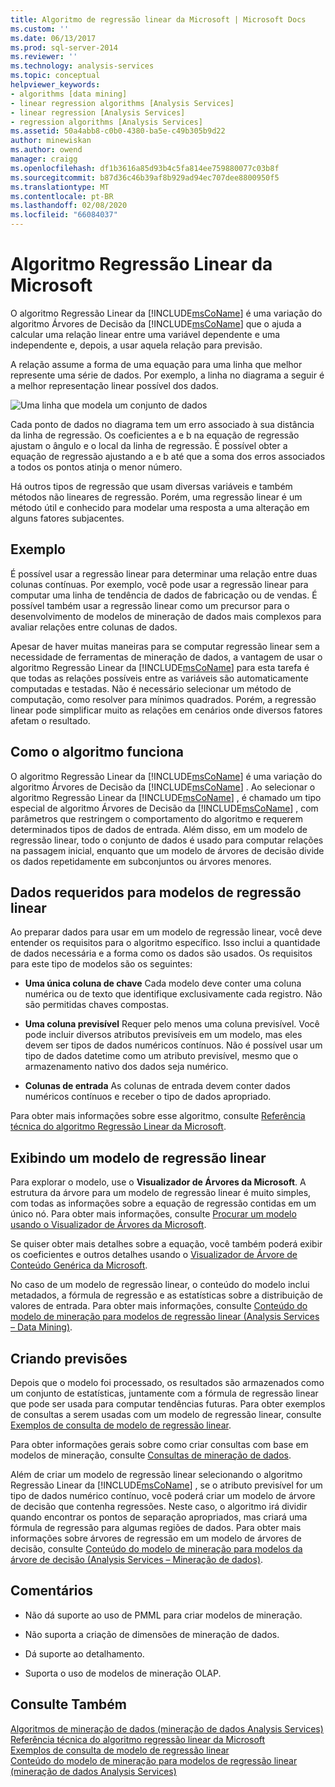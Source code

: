 ```yaml
---
title: Algoritmo de regressão linear da Microsoft | Microsoft Docs
ms.custom: ''
ms.date: 06/13/2017
ms.prod: sql-server-2014
ms.reviewer: ''
ms.technology: analysis-services
ms.topic: conceptual
helpviewer_keywords:
- algorithms [data mining]
- linear regression algorithms [Analysis Services]
- linear regression [Analysis Services]
- regression algorithms [Analysis Services]
ms.assetid: 50a4abb8-c0b0-4380-ba5e-c49b305b9d22
author: minewiskan
ms.author: owend
manager: craigg
ms.openlocfilehash: df1b3616a85d93b4c5fa814ee759880077c03b8f
ms.sourcegitcommit: b87d36c46b39af8b929ad94ec707dee8800950f5
ms.translationtype: MT
ms.contentlocale: pt-BR
ms.lasthandoff: 02/08/2020
ms.locfileid: "66084037"
---
```

# <a name="microsoft-linear-regression-algorithm"></a>Algoritmo Regressão Linear da Microsoft
  O algoritmo Regressão Linear da [!INCLUDE[msCoName](../../includes/msconame-md.md)] é uma variação do algoritmo Árvores de Decisão da [!INCLUDE[msCoName](../../includes/msconame-md.md)] que o ajuda a calcular uma relação linear entre uma variável dependente e uma independente e, depois, a usar aquela relação para previsão.  
  
 A relação assume a forma de uma equação para uma linha que melhor represente uma série de dados. Por exemplo, a linha no diagrama a seguir é a melhor representação linear possível dos dados.  
  
 ![Uma linha que modela um conjunto de dados](../media/linear-regression.gif "Uma linha que modela um conjunto de dados")  
  
 Cada ponto de dados no diagrama tem um erro associado à sua distância da linha de regressão. Os coeficientes a e b na equação de regressão ajustam o ângulo e o local da linha de regressão. É possível obter a equação de regressão ajustando a e b até que a soma dos erros associados a todos os pontos atinja o menor número.  
  
 Há outros tipos de regressão que usam diversas variáveis e também métodos não lineares de regressão. Porém, uma regressão linear é um método útil e conhecido para modelar uma resposta a uma alteração em alguns fatores subjacentes.  
  
## <a name="example"></a>Exemplo  
 É possível usar a regressão linear para determinar uma relação entre duas colunas contínuas. Por exemplo, você pode usar a regressão linear para computar uma linha de tendência de dados de fabricação ou de vendas. É possível também usar a regressão linear como um precursor para o desenvolvimento de modelos de mineração de dados mais complexos para avaliar relações entre colunas de dados.  
  
 Apesar de haver muitas maneiras para se computar regressão linear sem a necessidade de ferramentas de mineração de dados, a vantagem de usar o algoritmo Regressão Linear da [!INCLUDE[msCoName](../../includes/msconame-md.md)] para esta tarefa é que todas as relações possíveis entre as variáveis são automaticamente computadas e testadas. Não é necessário selecionar um método de computação, como resolver para mínimos quadrados. Porém, a regressão linear pode simplificar muito as relações em cenários onde diversos fatores afetam o resultado.  
  
## <a name="how-the-algorithm-works"></a>Como o algoritmo funciona  
 O algoritmo Regressão Linear da [!INCLUDE[msCoName](../../includes/msconame-md.md)] é uma variação do algoritmo Árvores de Decisão da [!INCLUDE[msCoName](../../includes/msconame-md.md)] . Ao selecionar o algoritmo Regressão Linear da [!INCLUDE[msCoName](../../includes/msconame-md.md)] , é chamado um tipo especial de algoritmo Árvores de Decisão da [!INCLUDE[msCoName](../../includes/msconame-md.md)] , com parâmetros que restringem o comportamento do algoritmo e requerem determinados tipos de dados de entrada. Além disso, em um modelo de regressão linear, todo o conjunto de dados é usado para computar relações na passagem inicial, enquanto que um modelo de árvores de decisão divide os dados repetidamente em subconjuntos ou árvores menores.  
  
## <a name="data-required-for-linear-regression-models"></a>Dados requeridos para modelos de regressão linear  
 Ao preparar dados para usar em um modelo de regressão linear, você deve entender os requisitos para o algoritmo específico. Isso inclui a quantidade de dados necessária e a forma como os dados são usados. Os requisitos para este tipo de modelos são os seguintes:  
  
-   **Uma única coluna de chave** Cada modelo deve conter uma coluna numérica ou de texto que identifique exclusivamente cada registro. Não são permitidas chaves compostas.  
  
-   **Uma coluna previsível** Requer pelo menos uma coluna previsível. Você pode incluir diversos atributos previsíveis em um modelo, mas eles devem ser tipos de dados numéricos contínuos. Não é possível usar um tipo de dados datetime como um atributo previsível, mesmo que o armazenamento nativo dos dados seja numérico.  
  
-   **Colunas de entrada** As colunas de entrada devem conter dados numéricos contínuos e receber o tipo de dados apropriado.  
  
 Para obter mais informações sobre esse algoritmo, consulte [Referência técnica do algoritmo Regressão Linear da Microsoft](microsoft-linear-regression-algorithm-technical-reference.md).  
  
## <a name="viewing-a-linear-regression-model"></a>Exibindo um modelo de regressão linear  
 Para explorar o modelo, use o **Visualizador de Árvores da Microsoft**. A estrutura da árvore para um modelo de regressão linear é muito simples, com todas as informações sobre a equação de regressão contidas em um único nó. Para obter mais informações, consulte [Procurar um modelo usando o Visualizador de Árvores da Microsoft](browse-a-model-using-the-microsoft-tree-viewer.md).  
  
 Se quiser obter mais detalhes sobre a equação, você também poderá exibir os coeficientes e outros detalhes usando o [Visualizador de Árvore de Conteúdo Genérica da Microsoft](browse-a-model-using-the-microsoft-generic-content-tree-viewer.md).  
  
 No caso de um modelo de regressão linear, o conteúdo do modelo inclui metadados, a fórmula de regressão e as estatísticas sobre a distribuição de valores de entrada. Para obter mais informações, consulte [Conteúdo do modelo de mineração para modelos de regressão linear &#40;Analysis Services – Data Mining&#41;](mining-model-content-for-linear-regression-models-analysis-services-data-mining.md).  
  
## <a name="creating-predictions"></a>Criando previsões  
 Depois que o modelo foi processado, os resultados são armazenados como um conjunto de estatísticas, juntamente com a fórmula de regressão linear que pode ser usada para computar tendências futuras. Para obter exemplos de consultas a serem usadas com um modelo de regressão linear, consulte [Exemplos de consulta de modelo de regressão linear](linear-regression-model-query-examples.md).  
  
 Para obter informações gerais sobre como criar consultas com base em modelos de mineração, consulte [Consultas de mineração de dados](data-mining-queries.md).  
  
 Além de criar um modelo de regressão linear selecionando o algoritmo Regressão Linear da [!INCLUDE[msCoName](../../includes/msconame-md.md)] , se o atributo previsível for um tipo de dados numérico contínuo, você poderá criar um modelo de árvore de decisão que contenha regressões. Neste caso, o algoritmo irá dividir quando encontrar os pontos de separação apropriados, mas criará uma fórmula de regressão para algumas regiões de dados. Para obter mais informações sobre árvores de regressão em um modelo de árvores de decisão, consulte [Conteúdo do modelo de mineração para modelos da árvore de decisão &#40;Analysis Services – Mineração de dados&#41;](mining-model-content-for-decision-tree-models-analysis-services-data-mining.md).  
  
## <a name="remarks"></a>Comentários  
  
-   Não dá suporte ao uso de PMML para criar modelos de mineração.  
  
-   Não suporta a criação de dimensões de mineração de dados.  
  
-   Dá suporte ao detalhamento.  
  
-   Suporta o uso de modelos de mineração OLAP.  
  
## <a name="see-also"></a>Consulte Também  
 [Algoritmos de mineração de dados &#40;mineração de dados Analysis Services&#41;](data-mining-algorithms-analysis-services-data-mining.md)   
 [Referência técnica do algoritmo regressão linear da Microsoft](microsoft-linear-regression-algorithm-technical-reference.md)   
 [Exemplos de consulta de modelo de regressão linear](linear-regression-model-query-examples.md)   
 [Conteúdo do modelo de mineração para modelos de regressão linear &#40;mineração de dados Analysis Services&#41;](mining-model-content-for-linear-regression-models-analysis-services-data-mining.md)  
  
  

